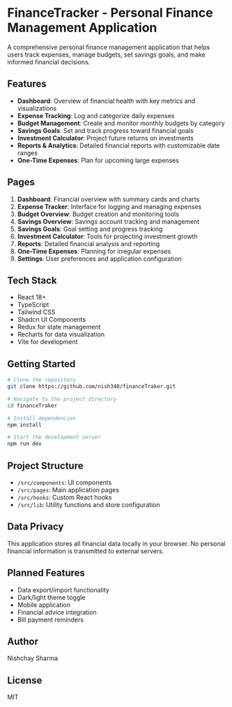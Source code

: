 # FinanceTracker - Personal Finance Management Application

A comprehensive personal finance management application that helps users track expenses, manage budgets, set savings goals, and make informed financial decisions.

## Features

- **Dashboard**: Overview of financial health with key metrics and visualizations
- **Expense Tracking**: Log and categorize daily expenses
- **Budget Management**: Create and monitor monthly budgets by category
- **Savings Goals**: Set and track progress toward financial goals
- **Investment Calculator**: Project future returns on investments
- **Reports & Analytics**: Detailed financial reports with customizable date ranges
- **One-Time Expenses**: Plan for upcoming large expenses

## Pages

1. **Dashboard**: Financial overview with summary cards and charts
2. **Expense Tracker**: Interface for logging and managing expenses
3. **Budget Overview**: Budget creation and monitoring tools
4. **Savings Overview**: Savings account tracking and management
5. **Savings Goals**: Goal setting and progress tracking
6. **Investment Calculator**: Tools for projecting investment growth
7. **Reports**: Detailed financial analysis and reporting
8. **One-Time Expenses**: Planning for irregular expenses
9. **Settings**: User preferences and application configuration

## Tech Stack

- React 18+
- TypeScript
- Tailwind CSS
- Shadcn UI Components
- Redux for state management
- Recharts for data visualization
- Vite for development

## Getting Started

```bash
# Clone the repository
git clone https://github.com/nish340/financeTraker.git

# Navigate to the project directory
cd financeTraker

# Install dependencies
npm install

# Start the development server
npm run dev
```

## Project Structure

- `/src/components`: UI components
- `/src/pages`: Main application pages
- `/src/hooks`: Custom React hooks
- `/src/lib`: Utility functions and store configuration

## Data Privacy

This application stores all financial data locally in your browser. No personal financial information is transmitted to external servers.

## Planned Features

- Data export/import functionality
- Dark/light theme toggle
- Mobile application
- Financial advice integration
- Bill payment reminders

## Author

Nishchay Sharma

## License

MIT
